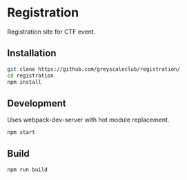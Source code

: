 Registration
============

Registration site for CTF event.

## Installation

```bash
git clone https://github.com/greyscaleclub/registration/
cd registration
npm install
```

## Development

Uses webpack-dev-server with hot module replacement.

```bash
npm start
```

## Build

```bash
npm run build
```
